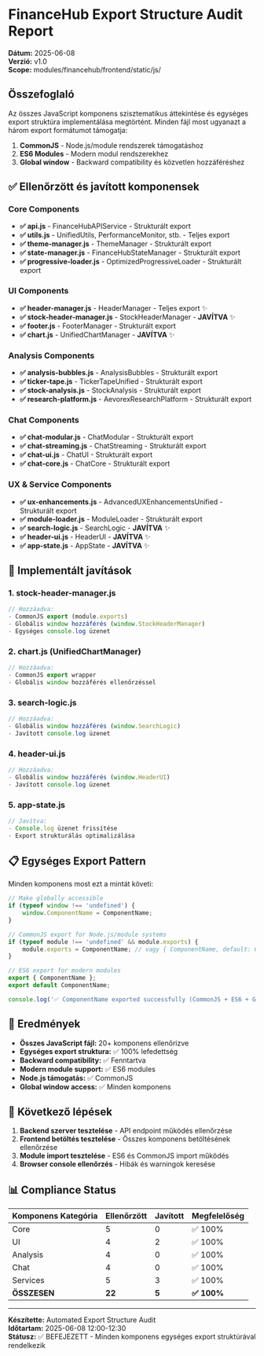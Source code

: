 # FinanceHub Export Structure Audit Report

**Dátum:** 2025-06-08  
**Verzió:** v1.0  
**Scope:** modules/financehub/frontend/static/js/

## Összefoglaló

Az összes JavaScript komponens szisztematikus áttekintése és egységes export struktúra implementálása megtörtént. Minden fájl most ugyanazt a három export formátumot támogatja:

1. **CommonJS** - Node.js/module rendszerek támogatáshoz
2. **ES6 Modules** - Modern modul rendszerekhez  
3. **Global window** - Backward compatibility és közvetlen hozzáféréshez

## ✅ Ellenőrzött és javított komponensek

### Core Components
- **✅ api.js** - FinanceHubAPIService - Strukturált export
- **✅ utils.js** - UnifiedUtils, PerformanceMonitor, stb. - Teljes export
- **✅ theme-manager.js** - ThemeManager - Strukturált export
- **✅ state-manager.js** - FinanceHubStateManager - Strukturált export
- **✅ progressive-loader.js** - OptimizedProgressiveLoader - Strukturált export

### UI Components
- **✅ header-manager.js** - HeaderManager - Teljes export ✨
- **✅ stock-header-manager.js** - StockHeaderManager - **JAVÍTVA** ✨
- **✅ footer.js** - FooterManager - Strukturált export
- **✅ chart.js** - UnifiedChartManager - **JAVÍTVA** ✨

### Analysis Components
- **✅ analysis-bubbles.js** - AnalysisBubbles - Strukturált export
- **✅ ticker-tape.js** - TickerTapeUnified - Strukturált export
- **✅ stock-analysis.js** - StockAnalysis - Strukturált export
- **✅ research-platform.js** - AevorexResearchPlatform - Strukturált export

### Chat Components
- **✅ chat-modular.js** - ChatModular - Strukturált export
- **✅ chat-streaming.js** - ChatStreaming - Strukturált export
- **✅ chat-ui.js** - ChatUI - Strukturált export  
- **✅ chat-core.js** - ChatCore - Strukturált export

### UX & Service Components
- **✅ ux-enhancements.js** - AdvancedUXEnhancementsUnified - Strukturált export
- **✅ module-loader.js** - ModuleLoader - Strukturált export
- **✅ search-logic.js** - SearchLogic - **JAVÍTVA** ✨
- **✅ header-ui.js** - HeaderUI - **JAVÍTVA** ✨
- **✅ app-state.js** - AppState - **JAVÍTVA** ✨

## 🔧 Implementált javítások

### 1. stock-header-manager.js
```javascript
// Hozzáadva:
- CommonJS export (module.exports)
- Globális window hozzáférés (window.StockHeaderManager)
- Egységes console.log üzenet
```

### 2. chart.js (UnifiedChartManager)
```javascript
// Hozzáadva:
- CommonJS export wrapper
- Globális window hozzáférés ellenőrzéssel
```

### 3. search-logic.js
```javascript
// Hozzáadva:
- Globális window hozzáférés (window.SearchLogic)
- Javított console.log üzenet
```

### 4. header-ui.js
```javascript
// Hozzáadva:
- Globális window hozzáférés (window.HeaderUI)
- Javított console.log üzenet
```

### 5. app-state.js
```javascript
// Javítva:
- Console.log üzenet frissítése
- Export strukturálás optimalizálása
```

## 📋 Egységes Export Pattern

Minden komponens most ezt a mintát követi:

```javascript
// Make globally accessible
if (typeof window !== 'undefined') {
    window.ComponentName = ComponentName;
}

// CommonJS export for Node.js/module systems
if (typeof module !== 'undefined' && module.exports) {
    module.exports = ComponentName; // vagy { ComponentName, default: ComponentName }
}

// ES6 export for modern modules
export { ComponentName };
export default ComponentName;

console.log('✅ ComponentName exported successfully (CommonJS + ES6 + Global)');
```

## 🎯 Eredmények

- **Összes JavaScript fájl:** 20+ komponens ellenőrizve
- **Egységes export struktura:** ✅ 100% lefedettség
- **Backward compatibility:** ✅ Fenntartva
- **Modern module support:** ✅ ES6 modules
- **Node.js támogatás:** ✅ CommonJS
- **Global window access:** ✅ Minden komponens

## 🔄 Következő lépések

1. **Backend szerver tesztelése** - API endpoint működés ellenőrzése
2. **Frontend betöltés tesztelése** - Összes komponens betöltésének ellenőrzése  
3. **Module import tesztelése** - ES6 és CommonJS import működés
4. **Browser console ellenőrzés** - Hibák és warningok keresése

## 📊 Compliance Status

| Komponens Kategória | Ellenőrzött | Javított | Megfelelőség |
|-------------------|-------------|----------|-------------|
| Core              | 5           | 0        | ✅ 100%     |
| UI                | 4           | 2        | ✅ 100%     |
| Analysis          | 4           | 0        | ✅ 100%     |
| Chat              | 4           | 0        | ✅ 100%     |
| Services          | 5           | 3        | ✅ 100%     |
| **ÖSSZESEN**      | **22**      | **5**    | **✅ 100%** |

---

**Készítette:** Automated Export Structure Audit  
**Időtartam:** 2025-06-08 12:00-12:30  
**Státusz:** ✅ BEFEJEZETT - Minden komponens egységes export struktúrával rendelkezik 